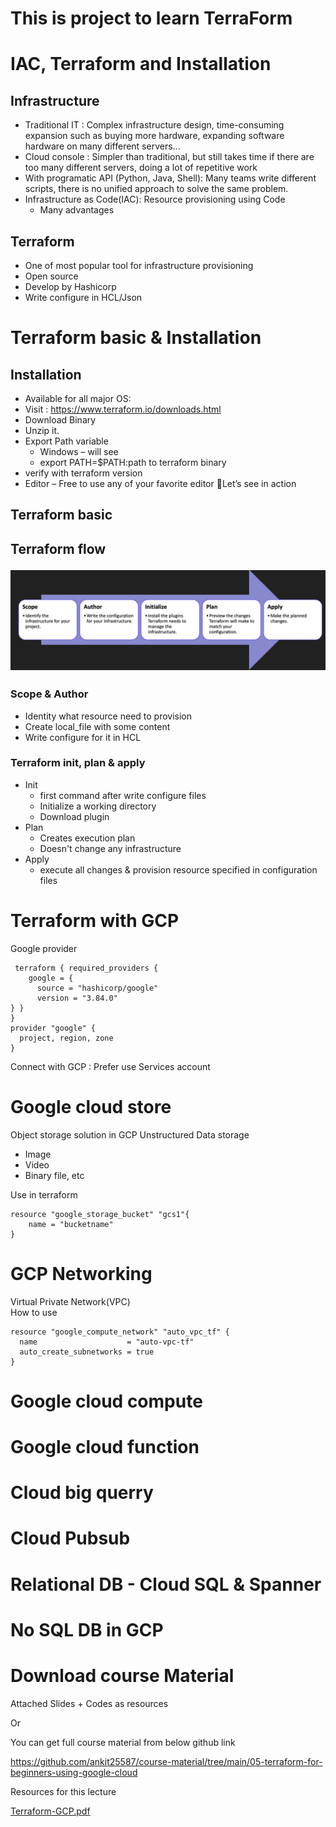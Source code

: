 # This is project to learn TerraForm

# IAC, Terraform and Installation

## Infrastructure

* Traditional IT : Complex infrastructure design, time-consuming expansion such as buying more hardware, expanding software hardware on many different servers...
* Cloud console : Simpler than traditional, but still takes time if there are too many different servers, doing a lot of repetitive work
* With programatic API (Python, Java, Shell): Many teams write different scripts, there is no unified approach to solve the same problem.
* Infrastructure as Code(IAC): Resource provisioning using Code
    * Many advantages

## Terraform
* One of most popular tool for infrastructure provisioning
* Open source
* Develop by Hashicorp
* Write configure in HCL/Json

# Terraform basic & Installation

## Installation
* Available for all major OS:
* Visit : https://www.terraform.io/downloads.html
* Download Binary
* Unzip it.
* Export Path variable 
    * Windows – will see
    * export PATH=$PATH:path to terraform binary
* verify with terraform version
* Editor – Free to use any of your favorite editor Let’s see in action

## Terraform basic
<h2> Terraform flow

![leetcode.jpeg](/resouces/flow.png)

### Scope & Author
* Identity what resource need to provision
* Create local_file with some content
* Write configure for it in HCL

### Terraform init, plan & apply
* Init
    * first command after write configure files
    * Initialize a working directory
    * Download plugin
* Plan
    * Creates execution plan
    * Doesn't change any infrastructure
* Apply
    * execute all changes & provision resource specified in configuration files


# Terraform with GCP

Google provider
```
 terraform { required_providers {
    google = {
      source = "hashicorp/google"
      version = "3.84.0"
} }
}
provider "google" {
  project, region, zone
}
```

Connect with GCP : Prefer use Services account

# Google cloud store
Object storage solution in GCP
Unstructured Data storage
* Image
* Video
* Binary file, etc

Use in terraform
```
resource "google_storage_bucket" "gcs1"{
    name = "bucketname"
}
```

# GCP Networking
Virtual Private Network(VPC)<br>
How to use 
```
resource "google_compute_network" "auto_vpc_tf" {
  name                    = "auto-vpc-tf"
  auto_create_subnetworks = true
}
```

# Google cloud compute

# Google cloud function

# Cloud big querry

# Cloud Pubsub

# Relational DB - Cloud SQL & Spanner

# No SQL DB in GCP

# Download course Material
Attached Slides + Codes as resources

Or

You can get full course material from below github link

https://github.com/ankit25587/course-material/tree/main/05-terraform-for-beginners-using-google-cloud

Resources for this lecture

[Terraform-GCP.pdf](/resouces/Terraform-GCP.pdf)<br>


